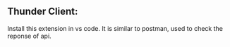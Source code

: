 ## Thunder Client:

Install this extension in vs code. It is similar to postman, used to check the
reponse of api.
